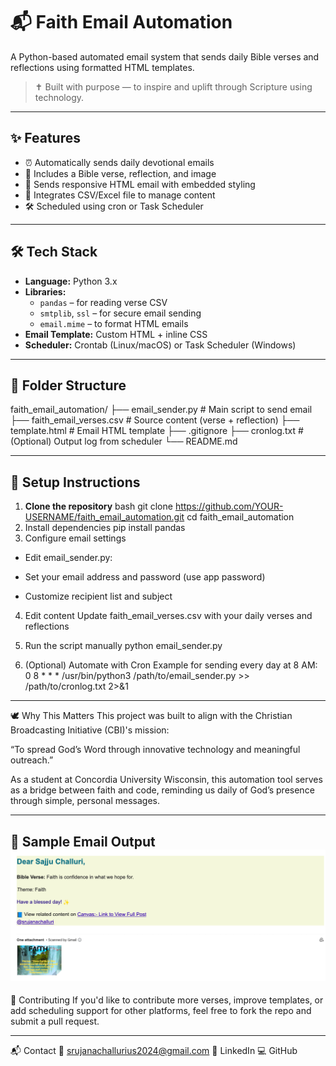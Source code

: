 # 📬 Faith Email Automation

A Python-based automated email system that sends daily Bible verses and reflections using formatted HTML templates.

> ✝️ Built with purpose — to inspire and uplift through Scripture using technology.

---

## ✨ Features

- ⏰ Automatically sends daily devotional emails
- 📖 Includes a Bible verse, reflection, and image
- 💌 Sends responsive HTML email with embedded styling
- 🧠 Integrates CSV/Excel file to manage content
- 🛠 Scheduled using cron or Task Scheduler

---

## 🛠 Tech Stack

- **Language:** Python 3.x
- **Libraries:**  
  - `pandas` – for reading verse CSV  
  - `smtplib`, `ssl` – for secure email sending  
  - `email.mime` – to format HTML emails  
- **Email Template:** Custom HTML + inline CSS  
- **Scheduler:** Crontab (Linux/macOS) or Task Scheduler (Windows)

---

## 📁 Folder Structure

faith_email_automation/
├── email_sender.py # Main script to send email
├── faith_email_verses.csv # Source content (verse + reflection)
├── template.html # Email HTML template
├── .gitignore
├── cronlog.txt # (Optional) Output log from scheduler
└── README.md


---

## 🚀 Setup Instructions

1. **Clone the repository**
bash
  git clone https://github.com/YOUR-USERNAME/faith_email_automation.git
  cd faith_email_automation
2. Install dependencies
  pip install pandas
3. Configure email settings
  * Edit email_sender.py:

  * Set your email address and password (use app password)

  * Customize recipient list and subject

4. Edit content
    Update faith_email_verses.csv with your daily verses and reflections

5. Run the script manually
   python email_sender.py
6. (Optional) Automate with Cron
  Example for sending every day at 8 AM:
  0 8 * * * /usr/bin/python3 /path/to/email_sender.py >> /path/to/cronlog.txt 2>&1
   
---

🕊️ Why This Matters
This project was built to align with the Christian Broadcasting Initiative (CBI)'s mission:

“To spread God’s Word through innovative technology and meaningful outreach.”

As a student at Concordia University Wisconsin, this automation tool serves as a bridge between faith and code, reminding us daily of God’s presence through simple, personal messages.

---

📸 Sample Email Output
![Email Preview](images/email_sample.png)
---

🙏 Contributing
If you'd like to contribute more verses, improve templates, or add scheduling support for other platforms, feel free to fork the repo and submit a pull request.

---

📬 Contact
📧 srujanachallurius2024@gmail.com
🔗 LinkedIn
💻 GitHub
